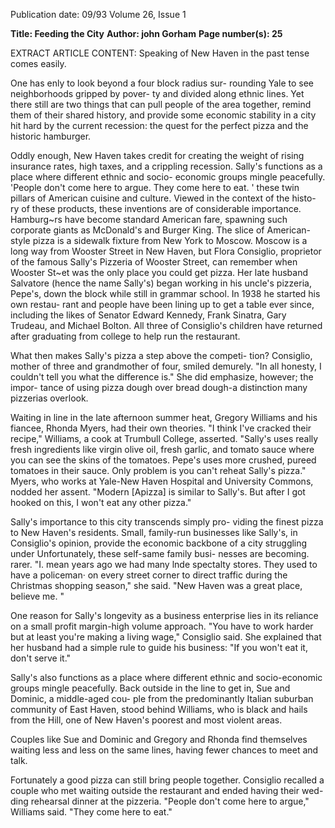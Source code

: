 Publication date: 09/93
Volume 26, Issue 1

**Title: Feeding the City**
**Author: john Gorham**
**Page number(s): 25**

EXTRACT ARTICLE CONTENT:
Speaking of New Haven in the past tense comes easily. 

One has enly to look beyond a four block radius sur-
rounding Yale to see neighborhoods gripped by pover-
ty and divided along ethnic lines. Yet there still are two 
things that can pull people of the area together, remind 
them of their shared history, and provide some economic 
stability in a city hit hard by the current recession: the quest 
for the perfect pizza and the historic hamburger. 

Oddly enough, New Haven takes credit for creating 
the weight of rising insurance rates, high 
taxes, 
and 
a 
crippling 
recession. 
Sally's 
functions as a 
place where different 
ethnic and socio-
economic groups 
mingle peacefully. 
'People don't come 
here to argue. They 
come here to eat. '
these twin pillars of American cuisine and 
culture. Viewed in the context of the histo-
ry of these products, these inventions are of 
considerable importance. Hamburg~rs have 
become standard American fare, spawning 
such corporate giants as McDonald's and 
Burger King. The slice of American-style 
pizza is a sidewalk fixture from New York to 
Moscow. 
Moscow is a long way from Wooster 
Street in New Haven, but Flora Consiglio, 
proprietor of the famous Sally's Pizzeria of 
Wooster Street, can remember when 
Wooster St~et was the only place you could 
get pizza. Her late husband Salvatore (hence 
the name Sally's) began working in his 
uncle's pizzeria, Pepe's, down the block while 
still in grammar school. In 1938 he started his own restau-
rant and people have been lining up to get a table ever since, 
including the likes of Senator Edward Kennedy, Frank 
Sinatra, Gary Trudeau, and Michael Bolton. All three of 
Consiglio's children have returned after graduating from 
college to help run the restaurant. 

What then makes Sally's pizza a step above the competi-
tion? Consiglio, mother of three and grandmother of four, 
smiled demurely. "In all honesty, I couldn't tell you what 
the difference is." She did emphasize, however; the impor-
tance of using pizza dough over bread dough-a distinction 
many pizzerias overlook. 

Waiting in line in the late afternoon summer heat, 
Gregory Williams and his fiancee, Rhonda Myers, had their 
own theories. "I think I've cracked their recipe," Williams, a 
cook at Trumbull College, asserted. "Sally's uses really fresh 
ingredients like virgin olive oil, fresh garlic, and tomato 
sauce where you can see the skins of the tomatoes. Pepe's 
uses more crushed, pureed tomatoes in their sauce. Only 
problem is you can't reheat Sally's pizza." 
Myers, who works at Yale-New Haven Hospital and 
University Commons, nodded her assent. "Modern 
[Apizza] is similar to Sally's. But after I got hooked on this, 
I won't eat any other pizza." 

Sally's importance to this city transcends simply pro-
viding the finest pizza to New Haven's residents. Small, 
family-run businesses like Sally's, in Consiglio's opinion, 
provide the economic backbone of a city struggling under 
Unfortunately, these self-same family busi-
nesses are becoming. rarer. "I. mean years 
ago we had many lnde spectalty stores. 
They used to have a policeman· on every 
street corner to direct traffic during the 
Christmas shopping season," she said. 
"New Haven was a great place, believe 
me. " 

One reason for Sally's longevity as a 
business enterprise lies in its reliance on a 
small 
profit 
margin-high 
volume 
approach. "You have to work harder but at 
least you're making a living wage," 
Consiglio said. She explained that her 
husband had a simple rule to guide his 
business: "If you won't eat it, don't serve it." 

Sally's also functions as a place where different ethnic 
and socio-economic groups mingle peacefully. Back outside 
in the line to get in, Sue and Dominic, a middle-aged cou-
ple from the predominantly Italian suburban community of 
East 
Haven, 
stood 
behind 
Williams, who is black and hails 
from the Hill, one of New Haven's 
poorest and most violent areas. 

Couples like Sue and Dominic 
and Gregory and Rhonda find 
themselves waiting less and less on 
the same lines, having fewer 
chances to 
meet and 
talk. 

Fortunately a good pizza can still 
bring people together. Consiglio recalled a couple who met 
waiting outside the restaurant and ended having their wed-
ding rehearsal dinner at the pizzeria. "People don't come 
here to argue," Williams said. "They come here to eat."